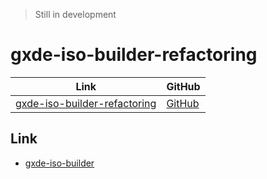 

> Still in development


# gxde-iso-builder-refactoring

| Link | GitHub |
| ---- | ------ |
| [gxde-iso-builder-refactoring](https://samwhelp.github.io/gxde-iso-builder-refactoring/) | [GitHub](https://github.com/samwhelp/gxde-iso-builder-refactoring) |




## Link

* [gxde-iso-builder](https://github.com/GXDE-OS/gxde-iso-builder)

